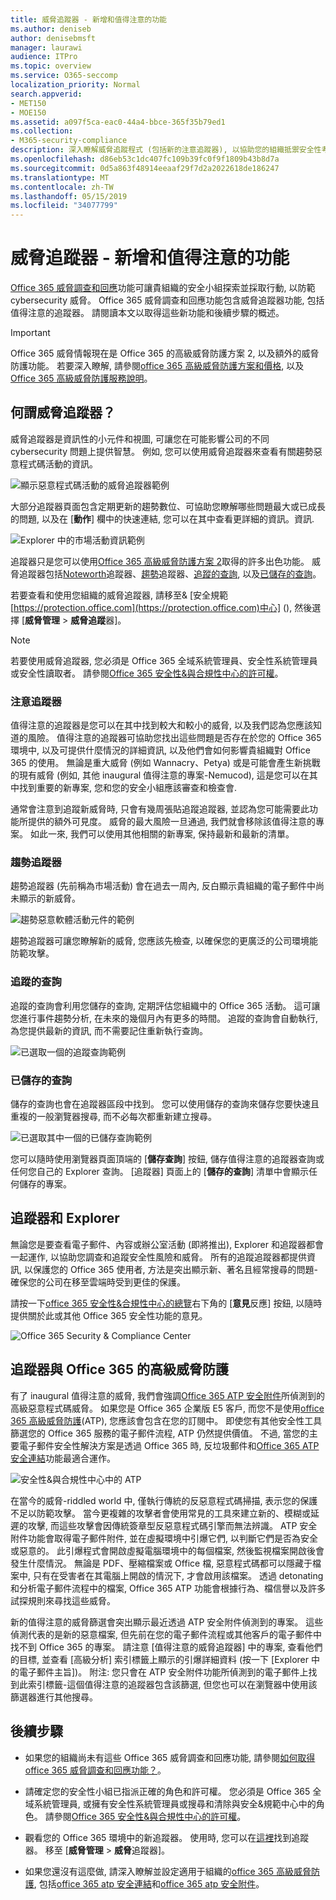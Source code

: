 ```yaml
---
title: 威脅追蹤器 - 新增和值得注意的功能
ms.author: deniseb
author: denisebmsft
manager: laurawi
audience: ITPro
ms.topic: overview
ms.service: O365-seccomp
localization_priority: Normal
search.appverid:
- MET150
- MOE150
ms.assetid: a097f5ca-eac0-44a4-bbce-365f35b79ed1
ms.collection:
- M365-security-compliance
description: 深入瞭解威脅追蹤程式 (包括新的注意追蹤器), 以協助您的組織抵禦安全性考慮。
ms.openlocfilehash: d86eb53c1dc407fc109b39fc0f9f1809b43b8d7a
ms.sourcegitcommit: 0d5a863f48914eeaaf29f7d2a2022618de186247
ms.translationtype: MT
ms.contentlocale: zh-TW
ms.lasthandoff: 05/15/2019
ms.locfileid: "34077799"
---
```

# <a name="threat-trackers---new-and-noteworthy"></a>威脅追蹤器 - 新增和值得注意的功能

[Office 365 威脅調查和回應](office-365-ti.md)功能可讓貴組織的安全小組探索並採取行動, 以防範 cybersecurity 威脅。 Office 365 威脅調查和回應功能包含威脅追蹤器功能, 包括值得注意的追蹤器。 請閱讀本文以取得這些新功能和後續步驟的概述。 

> [!IMPORTANT]
> Office 365 威脅情報現在是 Office 365 的高級威脅防護方案 2, 以及額外的威脅防護功能。 若要深入瞭解, 請參閱[office 365 高級威脅防護方案和價格](https://products.office.com/exchange/advance-threat-protection), 以及[Office 365 高級威脅防護服務說明](https://docs.microsoft.com/office365/servicedescriptions/office-365-advanced-threat-protection-service-description)。
  
## <a name="what-are-threat-trackers"></a>何謂威脅追蹤器？

威脅追蹤器是資訊性的小元件和視圖, 可讓您在可能影響公司的不同 cybersecurity 問題上提供智慧。 例如, 您可以使用威脅追蹤器來查看有關趨勢惡意程式碼活動的資訊。
  
![顯示惡意程式碼活動的威脅追蹤器範例](media/a883b5ac-8e2b-469a-90e0-f8ad39bb63b7.png)
  
大部分追蹤器頁面包含定期更新的趨勢數位、可協助您瞭解哪些問題最大或已成長的問題, 以及在 [**動作**] 欄中的快速連結, 您可以在其中查看更詳細的資訊。資訊. 
  
![Explorer 中的市場活動資訊範例](media/e426f220-fdcb-4dd9-99a2-db97dbcf71d5.png)
  
追蹤器只是您可以使用[Office 365 高級威脅防護方案 2](office-365-ti.md)取得的許多出色功能。 威脅追蹤器包括[Noteworth](#noteworthy-trackers)追蹤器、[趨勢](#trending-trackers)追蹤器、[追蹤的查詢](#tracked-queries), 以及[已儲存的查詢](#saved-queries)。
  
若要查看和使用您組織的威脅追蹤器, 請移至&amp; [安全規範[https://protection.office.com](https://protection.office.com)中心] (), 然後選擇 [**威脅管理** \> **威脅追蹤**器]。
  
> [!NOTE]
> 若要使用威脅追蹤器, 您必須是 Office 365 全域系統管理員、安全性系統管理員或安全性讀取者。 請參閱[Office 365 安全性&amp;與合規性中心的許可權](permissions-in-the-security-and-compliance-center.md)。 
  
### <a name="noteworthy-trackers"></a>注意追蹤器

值得注意的追蹤器是您可以在其中找到較大和較小的威脅, 以及我們認為您應該知道的風險。 值得注意的追蹤器可協助您找出這些問題是否存在於您的 Office 365 環境中, 以及可提供什麼情況的詳細資訊, 以及他們會如何影響貴組織對 Office 365 的使用。 無論是重大威脅 (例如 Wannacry、Petya) 或是可能會產生新挑戰的現有威脅 (例如, 其他 inaugural 值得注意的專案-Nemucod), 這是您可以在其中找到重要的新專案, 您和您的安全小組應該審查和檢查會.
  
通常會注意到追蹤新威脅時, 只會有幾周張貼追蹤追蹤器, 並認為您可能需要此功能所提供的額外可見度。 威脅的最大風險一旦通過, 我們就會移除該值得注意的專案。 如此一來, 我們可以使用其他相關的新專案, 保持最新和最新的清單。
  
### <a name="trending-trackers"></a>趨勢追蹤器

趨勢追蹤器 (先前稱為市場活動) 會在過去一周內, 反白顯示貴組織的電子郵件中尚未顯示的新威脅。
  
![趨勢惡意軟體活動元件的範例](media/d2ccc1a0-2a1d-4e36-99b5-6766c207772f.png)
  
趨勢追蹤器可讓您瞭解新的威脅, 您應該先檢查, 以確保您的更廣泛的公司環境能防範攻擊。
  
### <a name="tracked-queries"></a>追蹤的查詢

追蹤的查詢會利用您儲存的查詢, 定期評估您組織中的 Office 365 活動。 這可讓您進行事件趨勢分析, 在未來的幾個月內有更多的時間。 追蹤的查詢會自動執行, 為您提供最新的資訊, 而不需要記住重新執行查詢。
  
![已選取一個的追蹤查詢範例](media/0c556174-06eb-4ae5-b32a-5ff76b9e4f13.png)
  
### <a name="saved-queries"></a>已儲存的查詢

儲存的查詢也會在追蹤器區段中找到。 您可以使用儲存的查詢來儲存您要快速且重複的一般瀏覽器搜尋, 而不必每次都重新建立搜尋。
  
![已選取其中一個的已儲存查詢範例](media/188cf3ff-58f1-41ea-81aa-76158d8f40c3.png)
  
您可以隨時使用瀏覽器頁面頂端的 [**儲存查詢**] 按鈕, 儲存值得注意的追蹤器查詢或任何您自己的 Explorer 查詢。 [追蹤器] 頁面上的 [**儲存的查詢**] 清單中會顯示任何儲存的專案。 
  
## <a name="trackers-and-explorer"></a>追蹤器和 Explorer

無論您是要查看電子郵件、內容或辦公室活動 (即將推出), Explorer 和追蹤器都會一起運作, 以協助您調查和追蹤安全性風險和威脅。 所有的追蹤追蹤器都提供資訊, 以保護您的 Office 365 使用者, 方法是突出顯示新、著名且經常搜尋的問題-確保您的公司在移至雲端時受到更佳的保護。
  
請按一下[office 365 安全性&amp;合規性中心的總覽](https://support.office.com/article/a5f2fd18-b029-4257-b5a8-ae83e7768c85)右下角的 [**意見**反應] 按鈕, 以隨時提供關於此或其他 Office 365 安全性功能的意見。
  
![Office 365 Security &amp; Compliance Center](media/86c330db-8132-4150-8475-220258fe04fb.png)
  
## <a name="trackers-and-office-365-advanced-threat-protection"></a>追蹤器與 Office 365 的高級威脅防護

有了 inaugural 值得注意的威脅, 我們會強調[Office 365 ATP 安全附件](atp-safe-attachments.md)所偵測到的高級惡意程式碼威脅。 如果您是 Office 365 企業版 E5 客戶, 而您不是使用[office 365 高級威脅防護](office-365-atp.md)(ATP), 您應該會包含在您的訂閱中。 即使您有其他安全性工具篩選您的 Office 365 服務的電子郵件流程, ATP 仍然提供價值。 不過, 當您的主要電子郵件安全性解決方案是透過 Office 365 時, 反垃圾郵件和[Office 365 ATP 安全連結](atp-safe-links.md)功能最適合運作。 
  
![安全性&amp;與合規性中心中的 ATP](media/cee70d07-f0c1-459b-843c-2d10c253349f.png)
  
在當今的威脅-riddled world 中, 僅執行傳統的反惡意程式碼掃描, 表示您的保護不足以防範攻擊。 當今更複雜的攻擊者會使用常見的工具來建立新的、模糊或延遲的攻擊, 而這些攻擊會因傳統簽章型反惡意程式碼引擎而無法辨識。 ATP 安全附件功能會取得電子郵件附件, 並在虛擬環境中引爆它們, 以判斷它們是否為安全或惡意的。 此引爆程式會開啟虛擬電腦環境中的每個檔案, 然後監視檔案開啟後會發生什麼情況。 無論是 PDF、壓縮檔案或 Office 檔, 惡意程式碼都可以隱藏于檔案中, 只有在受害者在其電腦上開啟的情況下, 才會啟用該檔案。 透過 detonating 和分析電子郵件流程中的檔案, Office 365 ATP 功能會根據行為、檔信譽以及許多試探規則來尋找這些威脅。
  
新的值得注意的威脅篩選會突出顯示最近透過 ATP 安全附件偵測到的專案。 這些偵測代表的是新的惡意檔案, 但先前在您的電子郵件流程或其他客戶的電子郵件中找不到 Office 365 的專案。 請注意 [值得注意的威脅追蹤器] 中的專案, 查看他們的目標, 並查看 [高級分析] 索引標籤上顯示的引爆詳細資料 (按一下 [Explorer 中的電子郵件主旨])。 附注: 您只會在 ATP 安全附件功能所偵測到的電子郵件上找到此索引標籤-這個值得注意的追蹤器包含該篩選, 但您也可以在瀏覽器中使用該篩選器進行其他搜尋。
  
## <a name="next-steps"></a>後續步驟

- 如果您的組織尚未有這些 Office 365 威脅調查和回應功能, 請參閱[如何取得 office 365 威脅調查和回應功能？](get-started-with-ti.md)。
    
- 請確定您的安全性小組已指派正確的角色和許可權。 您必須是 Office 365 全域系統管理員, 或擁有安全性系統管理員或搜尋和清除與安全&amp;規範中心中的角色。 請參閱[Office 365 安全性&amp;與合規性中心的許可權](permissions-in-the-security-and-compliance-center.md)。
    
- 觀看您的 Office 365 環境中的新追蹤器。 使用時, 您可以在[這裡](https://protection.office.com/)找到追蹤器。 移至 [**威脅管理** \> **威脅**追蹤器]。
    
- 如果您還沒有這麼做, 請深入瞭解並設定適用于組織的[office 365 高級威脅防護](office-365-atp.md), 包括[office 365 atp 安全連結](atp-safe-links.md)和[office 365 atp 安全附件](atp-safe-attachments.md)。
  

